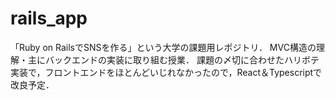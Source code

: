 
# rails_app


「Ruby on RailsでSNSを作る」という大学の課題用レポジトリ．
MVC構造の理解・主にバックエンドの実装に取り組む授業．
課題の〆切に合わせたハリボテ実装で，フロントエンドをほとんどいじれなかったので，React＆Typescriptで改良予定．
